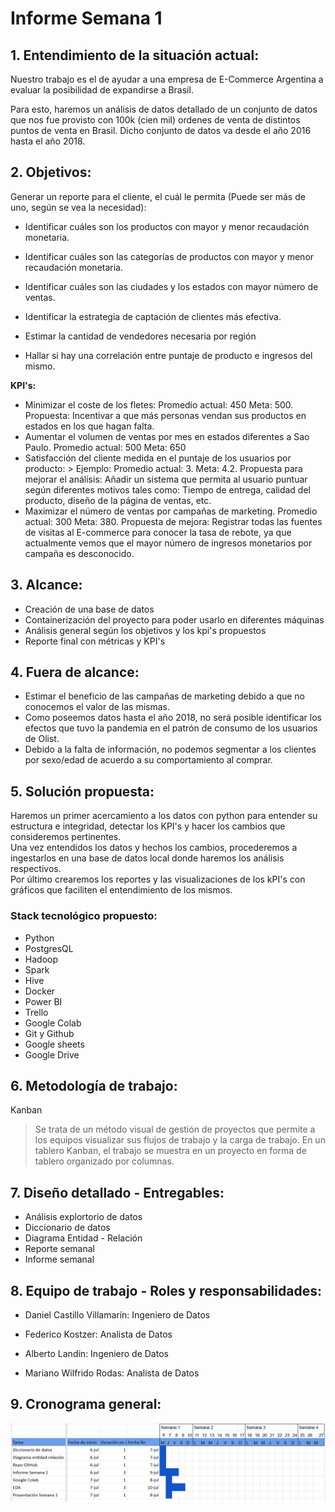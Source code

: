 # **Informe Semana 1**
## **1. Entendimiento de la situación actual:**
Nuestro trabajo es el de ayudar a una empresa de E-Commerce Argentina a evaluar la posibilidad de expandirse a Brasil.

 Para esto, haremos un análisis de datos detallado de un conjunto de datos que nos fue provisto con 100k (cien mil) ordenes de venta de distintos puntos de venta en Brasil. Dicho conjunto de datos va desde el año 2016 hasta el año 2018.


## **2. Objetivos:**
Generar un reporte para el cliente, el cuál le permita (Puede ser más de uno, según se vea la necesidad):  

- Identificar cuáles son los productos con mayor y menor recaudación monetaria.

- Identificar cuáles son las categorías de productos con mayor y menor recaudación monetaria.

- Identificar cuáles son las ciudades y los estados con mayor número de ventas.

- Identificar la estrategia de captación de clientes más efectiva.

- Estimar la cantidad de vendedores necesaria por región

- Hallar si hay una correlación entre puntaje de producto e ingresos del mismo.


**KPI's:**
- Minimizar el coste de los fletes: Promedio actual: 450 Meta: 500. Propuesta: Incentivar a que más personas vendan sus productos en estados en los que hagan falta.
- Aumentar el volumen de ventas por mes en estados diferentes a Sao Paulo. Promedio actual: 500 Meta: 650 
- Satisfacción del cliente medida en el puntaje de los usuarios por producto: > Ejemplo: Promedio actual: 3.  Meta: 4.2. Propuesta para mejorar el análisis: Añadir un sistema que permita al usuario puntuar según diferentes motivos tales como: Tiempo de entrega, calidad del producto, diseño de la página de ventas, etc.
- Maximizar el número de ventas por campañas de marketing. Promedio actual: 300 Meta: 380. Propuesta de mejora: Registrar todas las fuentes de visitas al E-commerce para conocer la tasa de rebote, ya que actualmente vemos que el mayor número de ingresos monetarios por campaña es desconocido.

## **3. Alcance:**
- Creación de una base de datos
- Containerización del proyecto para poder usarlo en diferentes máquinas 
- Análisis general según los objetivos y los kpi's propuestos
- Reporte final con métricas y KPI's

## **4. Fuera de alcance:**

- Estimar el beneficio de las campañas de marketing debido a que no conocemos el valor de las mismas.
- Como poseemos datos hasta el año 2018, no será posible identificar los efectos que tuvo la pandemia en el patrón de consumo de los usuarios de Olist.
- Debido a la falta de información, no podemos segmentar a los clientes por sexo/edad de acuerdo a su comportamiento al comprar.


## **5. Solución propuesta:**
Haremos un primer acercamiento a los datos con python para entender su estructura e integridad, detectar los KPI's y hacer los cambios que consideremos pertinentes.  
Una vez entendidos los datos y hechos los cambios, procederemos a ingestarlos en una base de datos local donde haremos los análisis respectivos.  
Por último crearemos los reportes y las visualizaciones de los kPI's con gráficos que faciliten el entendimiento de los mismos.

### **Stack tecnológico propuesto:**  
- Python
- PostgresQL
- Hadoop
- Spark 
- Hive
- Docker
- Power BI
- Trello
- Google Colab
- Git y Github
- Google sheets
- Google Drive


## **6. Metodología de trabajo:**
Kanban  
>Se trata de un método visual de gestión de proyectos que permite a los equipos visualizar sus flujos de trabajo y la carga de trabajo. En un tablero Kanban, el trabajo se muestra en un proyecto en forma de tablero organizado por columnas.


## **7. Diseño detallado - Entregables:**
- Análisis explortorio de datos
- Diccionario de datos
- Diagrama Entidad - Relación
- Reporte semanal
- Informe semanal


## **8. Equipo de trabajo - Roles y responsabilidades:**

- Daniel Castillo Villamarín: Ingeniero de Datos

- Federico Kostzer: Analista de Datos

- Alberto Landín: Ingeniero de Datos

- Mariano Wilfrido Rodas: Analista de Datos

## **9. Cronograma general:**
![Ganttz](/images/gantz.png)
